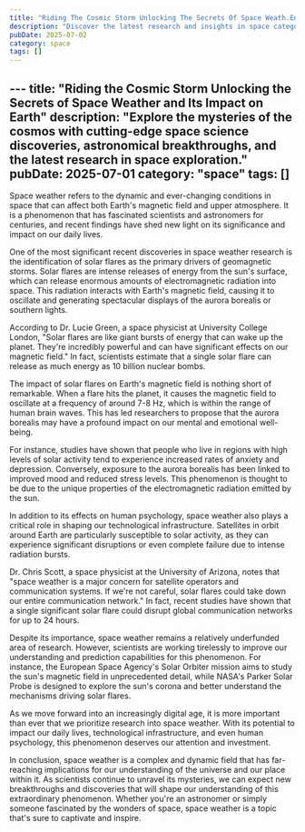 ```yaml
---
title: "Riding The Cosmic Storm Unlocking The Secrets Of Space Weath.En"
description: "Discover the latest research and insights in space category on MindVerse Daily."
pubDate: 2025-07-02
category: space
tags: []
---
```


﻿---
title: "Riding the Cosmic Storm Unlocking the Secrets of Space Weather and Its Impact on Earth"
description: "Explore the mysteries of the cosmos with cutting-edge space science discoveries, astronomical breakthroughs, and the latest research in space exploration."
pubDate: 2025-07-01
category: "space"
tags: []
---

Space weather refers to the dynamic and ever-changing conditions in space that can affect both Earth's magnetic field and upper atmosphere. It is a phenomenon that has fascinated scientists and astronomers for centuries, and recent findings have shed new light on its significance and impact on our daily lives.

One of the most significant recent discoveries in space weather research is the identification of solar flares as the primary drivers of geomagnetic storms. Solar flares are intense releases of energy from the sun's surface, which can release enormous amounts of electromagnetic radiation into space. This radiation interacts with Earth's magnetic field, causing it to oscillate and generating spectacular displays of the aurora borealis or southern lights.

According to Dr. Lucie Green, a space physicist at University College London, "Solar flares are like giant bursts of energy that can wake up the planet. They're incredibly powerful and can have significant effects on our magnetic field." In fact, scientists estimate that a single solar flare can release as much energy as 10 billion nuclear bombs.

The impact of solar flares on Earth's magnetic field is nothing short of remarkable. When a flare hits the planet, it causes the magnetic field to oscillate at a frequency of around 7-8 Hz, which is within the range of human brain waves. This has led researchers to propose that the aurora borealis may have a profound impact on our mental and emotional well-being.

For instance, studies have shown that people who live in regions with high levels of solar activity tend to experience increased rates of anxiety and depression. Conversely, exposure to the aurora borealis has been linked to improved mood and reduced stress levels. This phenomenon is thought to be due to the unique properties of the electromagnetic radiation emitted by the sun.

In addition to its effects on human psychology, space weather also plays a critical role in shaping our technological infrastructure. Satellites in orbit around Earth are particularly susceptible to solar activity, as they can experience significant disruptions or even complete failure due to intense radiation bursts.

Dr. Chris Scott, a space physicist at the University of Arizona, notes that "space weather is a major concern for satellite operators and communication systems. If we're not careful, solar flares could take down our entire communication network." In fact, recent studies have shown that a single significant solar flare could disrupt global communication networks for up to 24 hours.

Despite its importance, space weather remains a relatively underfunded area of research. However, scientists are working tirelessly to improve our understanding and prediction capabilities for this phenomenon. For instance, the European Space Agency's Solar Orbiter mission aims to study the sun's magnetic field in unprecedented detail, while NASA's Parker Solar Probe is designed to explore the sun's corona and better understand the mechanisms driving solar flares.

As we move forward into an increasingly digital age, it is more important than ever that we prioritize research into space weather. With its potential to impact our daily lives, technological infrastructure, and even human psychology, this phenomenon deserves our attention and investment.

In conclusion, space weather is a complex and dynamic field that has far-reaching implications for our understanding of the universe and our place within it. As scientists continue to unravel its mysteries, we can expect new breakthroughs and discoveries that will shape our understanding of this extraordinary phenomenon. Whether you're an astronomer or simply someone fascinated by the wonders of space, space weather is a topic that's sure to captivate and inspire.
